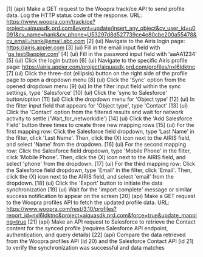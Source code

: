 [1] (api) Make a GET request to the Woopra track/ce API to send profile data. Log the HTTP status code of the response. URL: https://www.woopra.com/track/ce?project=aiquasdk.prd.com&event=update/insert_any_object&cv_user_id=u0091&cv_name=hank&cv_phone=U53297d8d527739ce4e80cbe200a55478&cv_email=hank@email.abc.com
[2] (ui) Navigate to the Airis login page: https://airis.appier.com
[3] (ui) Fill in the email input field with 'qa.test@appier.com'
[4] (ui) Fill in the password input field with 'aaAA1234'
[5] (ui) Click the login button
[6] (ui) Navigate to the specific Airis profile page: https://airis.appier.com/project/aiquasdk.prd.com/profiles/nxl6ldktnc
[7] (ui) Click the three-dot (ellipsis) button on the right side of the profile page to open a dropdown menu
[8] (ui) Click the 'Sync' option from the opened dropdown menu
[9] (ui) In the filter input field within the sync settings, type 'Salesforce'
[10] (ui) Click the 'sync to Salesforce' button/option
[11] (ui) Click the dropdown menu for 'Object type'
[12] (ui) In the filter input field that appears for 'Object type', type 'Contact'
[13] (ui) Click the 'Contact' option from the filtered results and wait for network activity to settle ('Wait_for_networkidle')
[14] (ui) Click the 'Add Salesforce Field' button three times to create three new mapping rows
[15] (ui) For the first mapping row: Click the Salesforce field dropdown, type 'Last Name' in the filter, click 'Last Name'. Then, click the (X) icon next to the AIRIS field, and select 'Name' from the dropdown.
[16] (ui) For the second mapping row: Click the Salesforce field dropdown, type 'Mobile Phone' in the filter, click 'Mobile Phone'. Then, click the (X) icon next to the AIRIS field, and select 'phone' from the dropdown.
[17] (ui) For the third mapping row: Click the Salesforce field dropdown, type 'Email' in the filter, click 'Email'. Then, click the (X) icon next to the AIRIS field, and select 'email' from the dropdown.
[18] (ui) Click the 'Export' button to initiate the data synchronization
[19] (ui) Wait for the 'import complete' message or similar success notification to appear on the screen
[20] (api) Make a GET request to the Woopra profiles API to fetch the updated profile data. URL: https://www.woopra.com/rest/3.10/profiles?report_id=nxl6ldktnc&project=aiquasdk.prd.com&force=true&update_mapping=true
[21] (api) Make an API request to Salesforce to retrieve the Contact content for the synced profile (requires Salesforce API endpoint, authentication, and query details)
[22] (api) Compare the data retrieved from the Woopra profiles API (id 20) and the Salesforce Contact API (id 21) to verify the synchronization was successful and data matches
